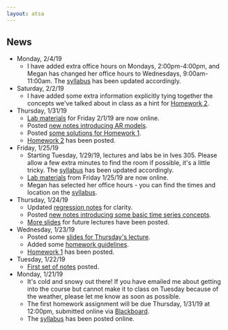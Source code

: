 ```yaml
---
layout: atsa
---
```


News
-------
* Monday, 2/4/19
    - I have added extra office hours on Mondays, 2:00pm-4:00pm, and Megan has changed her office hours to Wednesdays, 9:00am-11:00am. The [syllabus](https://maryclare.github.io/atsa/content/syllabus.pdf) has been updated accordingly.
* Saturday, 2/2/19
    - I have added some extra information explicitly tying together the concepts we've talked about in class as a hint for [Homework 2](https://maryclare.github.io/atsa/content/homework/hw_2.pdf). 
* Thursday, 1/31/19
    - [Lab materials](https://github.com/maryclare/atsa/tree/master/content/labs/lab2) for Friday 2/1/19 are now online.
    - Posted [new notes introducing AR models](https://maryclare.github.io/atsa/content/notes/notes_3.pdf).
    - Posted [some solutions for Homework 1](https://maryclare.github.io/atsa/content/slides/slides_3.html).
    - [Homework 2](https://maryclare.github.io/atsa/content/homework/hw_2.pdf) has been posted.
* Friday, 1/25/19
    - Starting Tuesday, 1/29/19, lectures and labs be in Ives 305. Please allow a few extra minutes to find the room if possible, it's a little tricky. The [syllabus](https://maryclare.github.io/atsa/content/syllabus.pdf) has been updated accordingly.
    - [Lab materials](https://github.com/maryclare/atsa/tree/master/content/labs/lab1) from Friday 1/25/19 are now online.
    - Megan has selected her office hours - you can find the times and location on the [syllabus](https://maryclare.github.io/atsa/content/syllabus.pdf).
* Thursday, 1/24/19
    - Updated [regression notes](https://maryclare.github.io/atsa/content/notes/notes_1.pdf) for clarity.
    - Posted [new notes introducing some basic time series concepts](https://maryclare.github.io/atsa/content/notes/notes_2.pdf).
    - [More slides](https://maryclare.github.io/atsa/content/slides/slides_2.html) for future lectures have been posted.
* Wednesday, 1/23/19
    - Posted some [slides for Thursday's lecture](https://maryclare.github.io/atsa/content/slides/slides_1.html).
    - Added some [homework guidelines](https://maryclare.github.io/atsa/homework.html).
    - [Homework 1](https://maryclare.github.io/atsa/content/homework/hw_1.pdf) has been posted.
* Tuesday, 1/22/19
    - [First set of notes](https://maryclare.github.io/atsa/content/notes/notes_1.pdf) posted. 
* Monday, 1/21/19
    - It's cold and snowy out there! If you have emailed me about getting into the course but cannot make it to class on Tuesday because of the weather, please let me know as soon as possible.
    - The first homework assignment will be due Thursday, 1/31/19 at 12:00pm, submitted online via [Blackboard](https://blackboard.cornell.edu).
    - The [syllabus](https://maryclare.github.io/atsa/content/syllabus.pdf) has been posted online.
